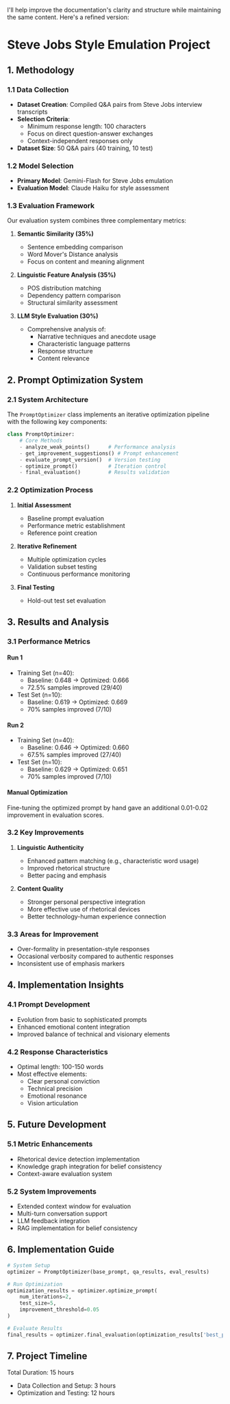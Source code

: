 I'll help improve the documentation's clarity and structure while maintaining the same content. Here's a refined version:



# Steve Jobs Style Emulation Project

## 1. Methodology

### 1.1 Data Collection
- **Dataset Creation**: Compiled Q&A pairs from Steve Jobs interview transcripts
- **Selection Criteria**:
  - Minimum response length: 100 characters
  - Focus on direct question-answer exchanges
  - Context-independent responses only
- **Dataset Size**: 50 Q&A pairs (40 training, 10 test)

### 1.2 Model Selection
- **Primary Model**: Gemini-Flash for Steve Jobs emulation
- **Evaluation Model**: Claude Haiku for style assessment

### 1.3 Evaluation Framework
Our evaluation system combines three complementary metrics:

1. **Semantic Similarity (35%)**
   - Sentence embedding comparison
   - Word Mover's Distance analysis
   - Focus on content and meaning alignment

2. **Linguistic Feature Analysis (35%)**
   - POS distribution matching
   - Dependency pattern comparison
   - Structural similarity assessment

3. **LLM Style Evaluation (30%)**
   - Comprehensive analysis of:
     - Narrative techniques and anecdote usage
     - Characteristic language patterns
     - Response structure
     - Content relevance

## 2. Prompt Optimization System

### 2.1 System Architecture
The `PromptOptimizer` class implements an iterative optimization pipeline with the following key components:

```python
class PromptOptimizer:
    # Core Methods
    - analyze_weak_points()      # Performance analysis
    - get_improvement_suggestions() # Prompt enhancement
    - evaluate_prompt_version()  # Version testing
    - optimize_prompt()          # Iteration control
    - final_evaluation()         # Results validation
```

### 2.2 Optimization Process
1. **Initial Assessment**
   - Baseline prompt evaluation
   - Performance metric establishment
   - Reference point creation

2. **Iterative Refinement**
   - Multiple optimization cycles
   - Validation subset testing
   - Continuous performance monitoring

3. **Final Testing**
   - Hold-out test set evaluation

## 3. Results and Analysis

### 3.1 Performance Metrics
#### Run 1
- Training Set (n=40):
  - Baseline: 0.648 → Optimized: 0.666
  - 72.5% samples improved (29/40)
- Test Set (n=10):
  - Baseline: 0.619 → Optimized: 0.669
  - 70% samples improved (7/10)

#### Run 2
- Training Set (n=40):
  - Baseline: 0.646 → Optimized: 0.660
  - 67.5% samples improved (27/40)
- Test Set (n=10):
  - Baseline: 0.629 → Optimized: 0.651
  - 70% samples improved (7/10)

#### Manual Optimization
Fine-tuning the optimized prompt by hand gave an additional 0.01-0.02 improvement in evaluation scores.

### 3.2 Key Improvements
1. **Linguistic Authenticity**
   - Enhanced pattern matching (e.g., characteristic word usage)
   - Improved rhetorical structure
   - Better pacing and emphasis

2. **Content Quality**
   - Stronger personal perspective integration
   - More effective use of rhetorical devices
   - Better technology-human experience connection

### 3.3 Areas for Improvement
- Over-formality in presentation-style responses
- Occasional verbosity compared to authentic responses
- Inconsistent use of emphasis markers

## 4. Implementation Insights

### 4.1 Prompt Development
- Evolution from basic to sophisticated prompts
- Enhanced emotional content integration
- Improved balance of technical and visionary elements

### 4.2 Response Characteristics
- Optimal length: 100-150 words
- Most effective elements:
  - Clear personal conviction
  - Technical precision
  - Emotional resonance
  - Vision articulation

## 5. Future Development

### 5.1 Metric Enhancements
- Rhetorical device detection implementation
- Knowledge graph integration for belief consistency
- Context-aware evaluation system

### 5.2 System Improvements
- Extended context window for evaluation
- Multi-turn conversation support
- LLM feedback integration
- RAG implementation for belief consistency

## 6. Implementation Guide

```python
# System Setup
optimizer = PromptOptimizer(base_prompt, qa_results, eval_results)

# Run Optimization
optimization_results = optimizer.optimize_prompt(
    num_iterations=2,
    test_size=5,
    improvement_threshold=0.05
)

# Evaluate Results
final_results = optimizer.final_evaluation(optimization_results['best_prompt'])
```

## 7. Project Timeline
Total Duration: 15 hours
- Data Collection and Setup: 3 hours
- Optimization and Testing: 12 hours